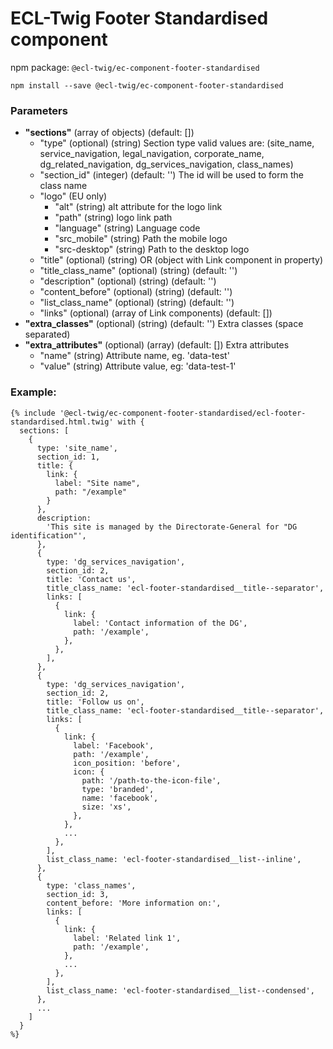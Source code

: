 # ECL-Twig Footer Standardised component

npm package: `@ecl-twig/ec-component-footer-standardised`

```shell
npm install --save @ecl-twig/ec-component-footer-standardised
```

### Parameters

- **"sections"** (array of objects) (default: [])
  - "type" (optional) (string) Section type valid values are:
    (site_name, service_navigation, legal_navigation, corporate_name, dg_related_navigation,
    dg_services_navigation, class_names)
  - "section_id" (integer) (default: '') The id will be used to form the class name
  - "logo" (EU only)
    - "alt" (string) alt attribute for the logo link
    - "path" (string) logo link path
    - "language" (string) Language code
    - "src_mobile" (string) Path the mobile logo
    - "src-desktop" (string) Path to the desktop logo
  - "title" (optional) (string) OR (object with Link component in property)
  - "title_class_name" (optional) (string) (default: '')
  - "description" (optional) (string) (default: '')
  - "content_before" (optional) (string) (default: '')
  - "list_class_name" (optional) (string) (default: '')
  - "links" (optional) (array of Link components) (default: [])
- **"extra_classes"** (optional) (string) (default: '') Extra classes (space separated)
- **"extra_attributes"** (optional) (array) (default: []) Extra attributes
  - "name" (string) Attribute name, eg. 'data-test'
  - "value" (string) Attribute value, eg: 'data-test-1'

### Example:

<!-- prettier-ignore -->
```twig
{% include '@ecl-twig/ec-component-footer-standardised/ecl-footer-standardised.html.twig' with { 
  sections: [ 
    { 
      type: 'site_name', 
      section_id: 1,
      title: { 
        link: { 
          label: "Site name", 
          path: "/example" 
        } 
      }, 
      description: 
        'This site is managed by the Directorate-General for "DG identification"', 
      }, 
      { 
        type: 'dg_services_navigation', 
        section_id: 2, 
        title: 'Contact us', 
        title_class_name: 'ecl-footer-standardised__title--separator', 
        links: [ 
          { 
            link: { 
              label: 'Contact information of the DG', 
              path: '/example', 
            }, 
          }, 
        ], 
      }, 
      { 
        type: 'dg_services_navigation', 
        section_id: 2, 
        title: 'Follow us on', 
        title_class_name: 'ecl-footer-standardised__title--separator', 
        links: [ 
          { 
            link: { 
              label: 'Facebook', 
              path: '/example', 
              icon_position: 'before', 
              icon: { 
                path: '/path-to-the-icon-file', 
                type: 'branded', 
                name: 'facebook', 
                size: 'xs', 
              }, 
            }, 
            ... 
          }, 
        ], 
        list_class_name: 'ecl-footer-standardised__list--inline', 
      }, 
      { 
        type: 'class_names', 
        section_id: 3,
        content_before: 'More information on:', 
        links: [ 
          { 
            link: { 
              label: 'Related link 1', 
              path: '/example', 
            }, 
            ... 
          }, 
        ], 
        list_class_name: 'ecl-footer-standardised__list--condensed', 
      }, 
      ... 
    ] 
  } 
%}
```
